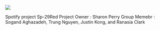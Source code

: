 ![](https://www.ajc.com/resizer/eXZVM5hz8HvYppr_U1R4c0YkcRU=/1200x630/cloudfront-us-east-1.images.arcpublishing.com/ajc/BVMLJOI6YMOI5V7AXOGVUKGS2A.png)

Spotify project Sp-29Red
Project Owner : Sharon Perry
Group Memebr : Sogand Aghazadeh, Trung Nguyen, Justin Kong, and Ranasia Clark
